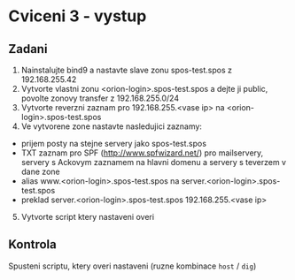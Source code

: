 # Cviceni 3 - vystup

## Zadani

1. Nainstalujte bind9 a nastavte slave zonu spos-test.spos z 192.168.255.42
2. Vytvorte vlastni zonu \<orion-login\>.spos-test.spos a dejte ji public, povolte zonovy transfer z 192.168.255.0/24
3. Vytvorte reverzni zaznam pro 192.168.255.\<vase ip\> na \<orion-login\>.spos-test.spos
4. Ve vytvorene zone nastavte nasledujici zaznamy:
  * prijem posty na stejne servery jako spos-test.spos
  * TXT zaznam pro SPF (<http://www.spfwizard.net/>) pro mailservery, servery s Ackovym zaznamem na hlavni domenu a servery s teverzem v dane zone
  * alias www.\<orion-login\>.spos-test.spos na server.\<orion-login\>.spos-test.spos
  * preklad server.\<orion-login\>.spos-test.spos 192.168.255.\<vase ip\>
5. Vytvorte script ktery nastaveni overi

## Kontrola

Spusteni scriptu, ktery overi nastaveni (ruzne kombinace `host` / `dig`)